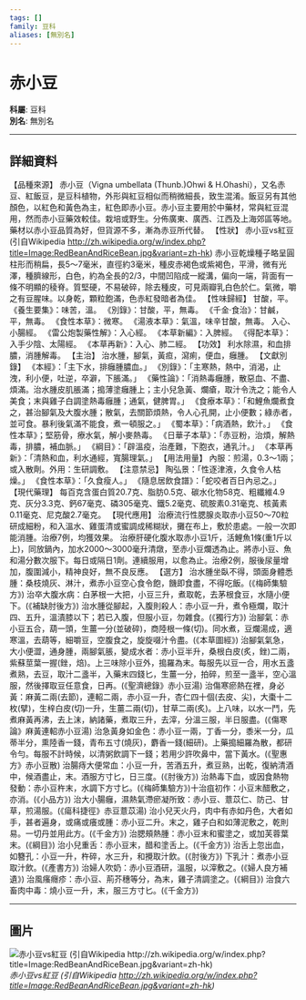```yaml
---
tags: []
family: 豆科
aliases: [無別名]
---
```


# 赤小豆

**科屬**: 豆科  
**別名**: 無別名  

---

## 詳細資料
【品種來源】
赤小豆（Vigna umbellata (Thunb.)Ohwi & H.Ohashi），又名赤豆、紅飯豆，是豆科植物，外形與紅豆相似而稍微細長，致生混淆。飯豆另有其他顏色，以紅色和黃色為主，紅色即赤小豆。赤小豆主要用於中藥材，常與紅豆混用，然而赤小豆藥效較佳。栽培或野生。分佈廣東、廣西、江西及上海郊區等地。藥材以赤小豆品質為好，但貨源不多，漸為赤豆所代替。
【性狀】
赤小豆vs紅豆 (引自Wikipedia http://zh.wikipedia.org/w/index.php?title=Image:RedBeanAndRiceBean.jpg&variant=zh-hk)
赤小豆乾燥種子略呈圓柱形而稍扁，長5～7毫米，直徑約3毫米，種皮赤褐色或紫褐色，平滑，微有光澤，種臍線形，白色，約為全長的2/3，中間凹陷成一縱溝，偏向一端，背面有一條不明顯的稜脊。質堅硬，不易破碎，除去種皮，可見兩瓣乳白色於仁。氣微，嚼之有豆腥味。以身乾，顆粒飽滿，色赤紅發暗者為佳。
【性味歸經】
甘酸，平。
《養生要集》：味苦，溫。
《別錄》：甘酸，平，無毒。
《千金·食治》：甘鹹，平，無毒。
《食性本草》：微寒。
《湯液本草》：氣溫，味辛甘酸，無毒。
入心、小腸經。
《雷公炮製藥性解》：入心經。
《本草新編》：入脾經。
《得配本草》：入手少陰、太陽經。
《本草再新》：入心、肺二經。
【功效】
利水除濕，和血排膿，消腫解毒。
【主治】
治水腫，腳氣，黃疸，瀉痢，便血，癰腫。
【文獻別錄】
《本經》：「主下水，排癰腫膿血。」
《別錄》：「主寒熱，熱中，消渴，止洩，利小便，吐逆，卒澼，下脹滿。」
《藥性論》：「消熱毒癰腫，散惡血、不盡、煩滿。治水腫皮肌脹滿；搗薄塗癰腫上；主小兒急黃、爛瘡，取汁令洗之；能令人美食；末與雞子白調塗熱毒癰腫；通氣，健脾胃。」
《食療本草》：「和鯉魚爛煮食之，甚治腳氣及大腹水腫；散氣，去關節煩熱，令人心孔開，止小便數；綠赤者，並可食。暴利後氣滿不能食，煮一頓服之。」
《蜀本草》：「病酒熱，飲汁。」
《食性本草》；堅筋骨，療水氣，解小麥熱毒。
《日華子本草》：「赤豆粉，治煩，解熱毒，排膿，補血脈。」
《綱目》：「辟溫疫，治產難，下胞衣，通乳汁。」
《本草再新》：「清熱和血，利水通經，寬腸理氣。」
【用法用量】
內服：煎湯，0.3～1兩；或入散劑。外用：生研調敷。
【注意禁忌】
陶弘景：「性逐津液，久食令人枯燥。」
《食性本草》：「久食瘦人。」
《隨息居飲食譜》：「蛇咬者百日內忌之。」
【現代藥理】
每百克含蛋白質20.7克、脂肪0.5克、碳水化物58克、粗纖維4.9克、灰分3.3克、鈣67毫克、磷305毫克、鐵5.2毫克、硫胺素0.31毫克、核黃素0.11毫克、尼克酸2.7毫克。
【現代應用】
治療流行性腮腺炎取赤小豆50～70粒研成細粉，和入溫水、雞蛋清或蜜調成稀糊狀，攤在布上，敷於患處。一般一次即能消腫。治療7例，均獲效果。
治療肝硬化腹水取赤小豆1斤，活鯉魚1條(重1斤以上)，同放鍋內，加水2000～3000毫升清燉，至赤小豆爛透為止。將赤小豆、魚和湯分數次服下。每日或隔日1劑。連續服用，以愈為止。治療2例，服後尿量增加，腹圍減小，精神良好，無不良反應。
【選方】
治水腫坐臥不得，頭面身體悉腫：桑枝燒灰、淋汁，煮赤小豆空心食令飽，饑即食盡，不得吃飯。(《梅師集驗方》)
治卒大腹水病：白茅根一大把，小豆三升，煮取乾，去茅根食豆，水隨小便下。(《補缺肘後方》)
治水腫從腳起，入腹則殺人：赤小豆一升，煮令極爛，取汁四、五升，溫漬膝以下；若已入腹，但服小豆，勿雜食。(《獨行方》)
治腳氣：赤小豆五合，葫一頭，生薑一分(並破碎)，商陸根一條(切)。同水煮，豆爛湯成，適寒溫，去葫等，細嚼豆，空腹食之，旋旋啜汁令盡。(《本草圖經》)
治腳氣氣急，大小便澀，通身腫，兩腳氣脹，變成水者：赤小豆半升，桑根白皮(炙，銼)二兩，紫蘇莖葉一握(銼，焙)。上三味除小豆外，搗羅為末。每服先以豆一合，用水五盞煮熟，去豆，取汁二盞半，入藥末四錢匕，生薑一分，拍碎，煎至一盞半，空心溫服，然後擇取豆任意食，日再。(《聖濟總錄》赤小豆湯)
治傷寒瘀熱在裡，身必黃：麻黃二兩(去節)，連軺二兩，赤小豆一升，杏仁四十個(去皮、尖)，大棗十二枚(擘)，生梓白皮(切)一升，生薑二兩(切)，甘草二兩(炙)。上八味，以水一鬥，先煮麻黃再沸，去上沫，納諸藥，煮取三升，去滓，分溫三服，半日服盡。(《傷寒論》麻黃連軺赤小豆湯)
治急黃身如金色：赤小豆一兩，丁香一分，黍米一分，瓜蒂半分，熏陸香一錢，青布五寸(燒灰)，麝香一錢(細研)。上藥搗細羅為散，都研令勻。每服不計時候，以清粥飲調下一錢；若用少許吹鼻中，當下黃水。(《聖惠方》赤小豆散)
治腸痔大便常血：小豆一升，苦酒五升，煮豆熟，出乾，復納清酒中，候酒盡止，末。酒服方寸匕，日三度。(《肘後方》)
治熱毒下血，或因食熱物發動：赤小豆杵末，水調下方寸匕。(《梅師集驗方》)十治疽初作：小豆末醋敷之，亦消。(《小品方》)
治大小腸癰，濕熱氣滯瘀凝所致：赤小豆、薏苡仁、防己、甘草，煎湯服。(《瘍科捷徑》赤豆薏苡湯)
治小兒天火丹，肉中有赤如丹色，大者如手，甚者遍身，或痛或癢或腫：赤小豆二升。末之，雞子白和如薄泥敷之，乾則易。一切丹並用此方。(《千金方》)
治腮頰熱腫：赤小豆末和蜜塗之，或加芙蓉葉末。(《綱目》)
治小兒重舌：赤小豆末，醋和塗舌上。(《千金方》)
治舌上忽出血，如簪孔：小豆一升，杵碎，水三升，和攪取汁飲。(《肘後方》)
下乳汁：煮赤小豆取汁飲。(《產書方》)
治婦人吹奶：赤小豆酒研，溫服，以滓敷之。(《婦人良方補遺》)
治風瘙癮疹：赤小豆、荊芥穗等分，為末，雞子清調塗之。(《綱目》)
治食六畜肉中毒：燒小豆一升，末，服三方寸匕。(《千金方》)

---

## 圖片
![赤小豆vs紅豆 (引自Wikipedia http://zh.wikipedia.org/w/index.php?title=Image:RedBeanAndRiceBean.jpg&variant=zh-hk)](https://yibian.hopto.org/pic/yao/ceshaodou/800px-RedBeanAndRiceBean.jpg)
_赤小豆vs紅豆 (引自Wikipedia http://zh.wikipedia.org/w/index.php?title=Image:RedBeanAndRiceBean.jpg&variant=zh-hk)_

